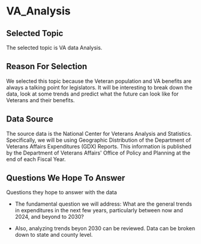 # VA_Analysis
## Selected Topic
The selected topic is VA data Analysis.

## Reason For Selection
We selected this topic because the Veteran population and VA benefits are always a talking point for legislators. It will be interesting to break down the data, look at some trends and predict what the future can look like for Veterans and their benefits.

## Data Source
The source data is the National Center for Veterans Analysis and Statistics. Specifically, we will be using Geographic Distribution of the Department of Veterans Affairs Expenditures (GDX) Reports. This information is published by the Department of Veterans Affairs' Office of Policy and Planning at the end of each Fiscal Year.

## Questions We Hope To Answer
Questions they hope to answer with the data

- The fundamental question we will address: What are the general trends in expenditures in the next few years, particularly between now and 2024, and beyond to 2030?

- Also, analyzing trends beyon 2030 can be reviewed. Data can be broken down to state and county level.
